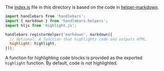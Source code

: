 The [index.js](index.js) file in this directory is based on the code in [helper-markdown](https://www.npmjs.com/package/helper-markdown).

```js
import handlebars from 'handlebars';
import { markdown } from 'handlebars-helpers';
import hljs from 'highlight.js';

handlebars.registerHelper('markdown', markdown({
  // Optional: A function that highlights code and outputs HTML.
  highlight: highlight,
}));
```

A function for highlighting code blocks is provided as the exported `highlight` function. By default,
code is not highlighted.
